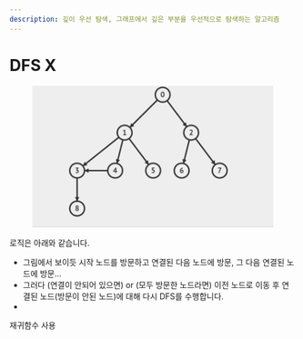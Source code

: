 ```yaml
---
description: 깊이 우선 탐색, 그래프에서 깊은 부분을 우선적으로 탐색하는 알고리즘
---
```


# DFS X

<figure><img src="../.gitbook/assets/dfs.gif" alt=""><figcaption></figcaption></figure>

로직은 아래와 같습니다.

* 그림에서 보이듯 시작 노드를 방문하고 연결된 다음 노드에 방문, 그 다음 연결된 노드에 방문...
* 그러다 (연결이 안되어 있으면) or (모두 방문한 노드라면) 이전 노드로 이동 후 연결된 노드(방문이 안된 노드)에 대해 다시 DFS를 수행합니다.
*

재귀함수 사용



